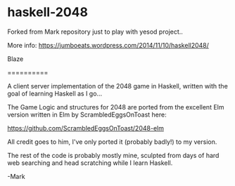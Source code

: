 haskell-2048
============

Forked from Mark repository just to play with yesod project.. 

More info:
https://jumboeats.wordpress.com/2014/11/10/haskell2048/

Blaze

==========


A client server implementation of the 2048 game in Haskell, written with the goal of learning Haskell as I go...

The Game Logic and structures for 2048 are ported from the excellent Elm version written in Elm by ScrambledEggsOnToast here:

https://github.com/ScrambledEggsOnToast/2048-elm

All credit goes to him, I've only ported it (probably badly!) to my version. 

The rest of the code is probably mostly mine, sculpted from days of hard web searching and head scratching while I learn Haskell.

-Mark
